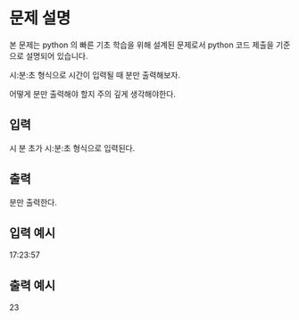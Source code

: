 # 문제 설명

본 문제는 python 의 빠른 기초 학습을 위해 설계된 문제로서 python 코드 제출을 기준으로 설명되어 있습니다.

시:분:초 형식으로 시간이 입력될 때 분만 출력해보자.

어떻게 분만 출력해야 할지 주의 깊게 생각해야한다.

## 입력

시 분 초가
시:분:초 형식으로 입력된다.

## 출력

분만 출력한다.

## 입력 예시

17:23:57

## 출력 예시

23
